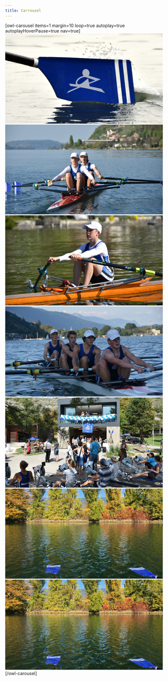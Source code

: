 ```yaml
---
title: Carrousel
---
```

[owl-carousel items=1 margin=10 loop=true autoplay=true autoplayHoverPause=true nav=true]
![](01.jpg?cropZoom=1024,585&classes=img-rounded,img-responsive)
![](02.jpg?cropZoom=1024,585&classes=img-rounded,img-responsive)
![](03.jpg?cropZoom=1024,585&classes=img-rounded,img-responsive)
![](04.jpg?cropZoom=1024,585&classes=img-rounded,img-responsive)
![](05.jpg?cropZoom=1024,585&classes=img-rounded,img-responsive)
![](08.jpg?cropZoom=1024,585&classes=img-rounded,img-responsive)
![](08.jpg?cropZoom=1024,585&classes=img-rounded,img-responsive)
[/owl-carousel]